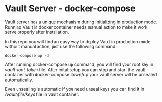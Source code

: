 # Vault Server - docker-compose
Vault server has a unique mechanism during initializing in production mode. Running Vault in docker container needs manual action to make it work serve properly after installation.

In this repo you will find an easy way to deploy Vault in production mode without manual action, just use the following command:

```
docker-compose up -d
```

After running docker-compose up command, you will find your root key in _vault-root-token_ file. After inital setup you can stop and start the vault container with docker-compose down/up your vault server will be unsealed automatically.

Even unsealing is automatic if you need unseal keys you can find it in _/vault/file/keys_ file in vault container.
   